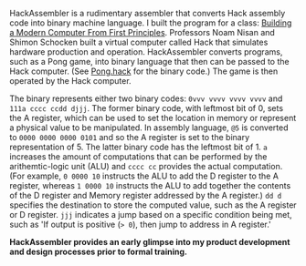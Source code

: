 HackAssembler is a rudimentary assembler that converts Hack assembly code into binary machine language. I built the program for a class: [Building a Modern Computer From First Principles](https://www.nand2tetris.org). Professors Noam Nisan and Shimon Schocken built a virtual computer called Hack that simulates hardware production and operation. HackAssembler converts programs, such as a Pong game, into binary language that then can be passed to the Hack computer. (See [Pong.hack](https://github.com/SamuelHaupt/projects/blob/main/HackAssembler/Pong.hack) for the binary code.) The game is then operated by the Hack computer.

The binary represents either two binary codes: `0vvv vvvv vvvv vvvv` and `111a cccc ccdd djjj`. The former binary code, with leftmost bit of 0, sets the A register, which can be used to set the location in memory or represent a physical value to be manipulated. In assembly language, `@5` is converted to `0000 0000 0000 0101` and so the A register is set to the binary representation of 5. The latter binary code has the leftmost bit of 1. `a` increases the amount of computations that can be performed by the arithemtic-logic unit (ALU) and `cccc cc` provides the actual computation. (For example, `0 0000 10` instructs the ALU to add the D register to the A register, whereas `1 0000 10` instructs the ALU to add together the contents of the D register and Memory register addressed by the A register.) `dd d` specifies the destination to store the computed value, such as the A register or D register. `jjj` indicates a jump based on a specific condition being met, such as 'If output is positive (`> 0`), then jump to address in A register.'

**HackAssembler provides an early glimpse into my product development and design processes prior to formal training.**
